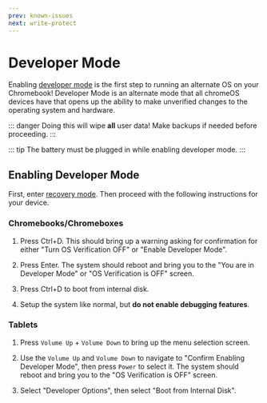 ```yaml
---
prev: known-issues
next: write-protect
---
```

# Developer Mode

Enabling [developer mode](https://chromium.googlesource.com/chromiumos/docs/+/HEAD/developer_mode.md) is the first step to running an alternate OS on your Chromebook! Developer Mode is an alternate mode that all chromeOS devices have that opens up the ability to make unverified changes to the operating system and hardware.

::: danger
Doing this will wipe **all** user data! Make backups if needed before proceeding.
:::

::: tip
The battery must be plugged in while enabling developer mode.
:::

## Enabling Developer Mode

First, enter [recovery mode](recovery-mode.md). Then proceed with the following instructions for your device.

### Chromebooks/Chromeboxes

1. Press Ctrl+D. This should bring up a warning asking for confirmation for either "Turn OS Verification OFF" or "Enable Developer Mode".

2. Press Enter. The system should reboot and bring you to the "You are in Developer Mode" or "OS Verification is OFF" screen.

3. Press Ctrl+D to boot from internal disk.

4. Setup the system like normal, but **do not enable debugging features**.

### Tablets

1. Press `Volume Up` + `Volume Down` to bring up the menu selection screen.

2. Use the `Volume Up` and `Volume Down` to navigate to "Confirm Enabling Developer Mode", then press `Power` to select it. The system should reboot and bring you to the "OS Verification is OFF" screen.

3. Select "Developer Options", then select "Boot from Internal Disk".
